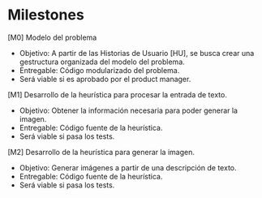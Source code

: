 # Milestones

[M0] Modelo del problema
- Objetivo: A partir de las Historias de Usuario [HU], se busca crear una
gestructura organizada del modelo del problema.
- Entregable: Código modularizado del problema.
- Será viable si es aprobado por el product manager.

[M1] Desarrollo de la heurística para procesar la entrada de texto.
- Objetivo: Obtener la información necesaria para poder generar la imagen.
- Entregable: Código fuente de la heurística.
- Será viable si pasa los tests.

[M2] Desarrollo de la heurística para generar la imagen.
- Objetivo: Generar imágenes a partir de una descripción de texto.
- Entregable: Código fuente de la heurística.
- Será viable si pasa los tests.